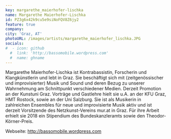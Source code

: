 ```yaml
---
key: margarethe_maierhofer-lischka
name: Margarethe Maierhofer-Lischka
id: PZ3g6x42k9cu5e9siNoFQV8Z6jy2
feature: true
company: 
city: 'Graz, AT'
photoURL: /images/artists/margarethe_maierhofer_lischka.JPG
socials:
#  - icon: github
  #  link: 'http://bassomobile.wordpress.com'
  #  name: ghname
---
```

Margarethe Maierhofer-Lischka ist Kontrabassistin, Forscherin und
Klangkünstlerin und lebt in Graz. Sie beschäftigt sich mit
(zeitgenössischer und improvisierter) Musik und Sound und deren Bezug zu
unserer Wahrnehmung am Schnittpunkt verschiedener Medien. Derzeit
Promotion an der Kunstuni Graz. Vorträge und Gastlehre hielt sie u.A. an
der KFU Graz, HMT Rostock, sowie an der Uni Salzburg. Sie ist als
Musikerin in zahlreichen Ensembles für neue und improvisierte Musik
aktiv und ist derzeit Vorsitzende des Netzkunst-Vereins mur.at in Graz.
Für ihre Arbeit erhielt sie 2018 ein Stipendium des Bundeskanzleramts
sowie den Theodor-Körner-Preis.

Webseite: http://bassomobile.wordpress.com
